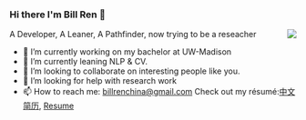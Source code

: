 ### Hi there I'm Bill Ren 👋

<img align="right" src="https://github-readme-stats.vercel.app/api?username=BillRencn&show_icons=true&icon_color=0366d6&bg_color=ffffff&hide_title=true" />
A Developer, A Leaner, A Pathfinder, now trying to be a reseacher

- 🔭 I’m currently working on my bachelor at UW-Madison
- 🌱 I’m currently leaning NLP & CV.
- 👯 I’m looking to collaborate on interesting people like you.
- 🤔 I’m looking for help with research work
- 📫 How to reach me: billrenchina@gmail.com
Check out my résumé:[中文简历](), [Resume]()
